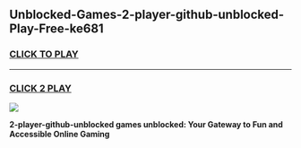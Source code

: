
## Unblocked-Games-2-player-github-unblocked-Play-Free-ke681
<h3>
<a href="https://premium76.site?title=2-player-github-unblocked&ref=12A">CLICK TO PLAY</a></h3>
<hr>

<h3>
<a href="https://premium76.site?title=2-player-github-unblocked&ref=12A">CLICK 2 PLAY</a>
  
</h3>

<a href="https://premium76.site?title=2-player-github-unblocked&ref=12A"><img src="https://clearcache.store/games.png"></a>


**2-player-github-unblocked games unblocked: Your Gateway to Fun and Accessible Online Gaming**
